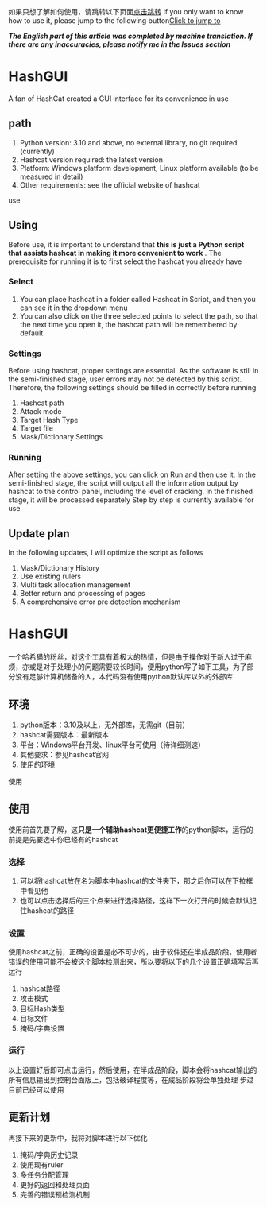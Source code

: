 如果只想了解如何使用，请跳转以下页面[点击跳转](#使用链接)
If you only want to know how to use it, please jump to the following button[Click to jump to](#howtouse)

***The English part of this article was completed by machine translation. If there are any inaccuracies, please notify me in the Issues section***

# HashGUI
 A fan of HashCat created a GUI interface for its convenience in use

 ## path
 1. Python version: 3.10 and above, no external library, no git required (currently)
 2. Hashcat version required: the latest version
 3. Platform: Windows platform development, Linux platform available (to be measured in detail)
 4. Other requirements: see the official website of hashcat

<span id="howtouse"> use</span> 
## Using
Before use, it is important to understand that **this is just a Python script that assists hashcat in making it more convenient to work** . The prerequisite for running it is to first select the hashcat you already have
### Select
1. You can place hashcat in a folder called Hashcat in Script, and then you can see it in the dropdown menu
2. You can also click on the three selected points to select the path, so that the next time you open it, the hashcat path will be remembered by default
### Settings
Before using hashcat, proper settings are essential. As the software is still in the semi-finished stage, user errors may not be detected by this script. Therefore, the following settings should be filled in correctly before running
1. Hashcat path
2. Attack mode
3. Target Hash Type
4. Target file
5. Mask/Dictionary Settings
### Running
After setting the above settings, you can click on Run and then use it. In the semi-finished stage, the script will output all the information output by hashcat to the control panel, including the level of cracking. In the finished stage, it will be processed separately
Step by step is currently available for use
## Update plan
In the following updates, I will optimize the script as follows
1. Mask/Dictionary History
2. Use existing rulers
3. Multi task allocation management
4. Better return and processing of pages
5. A comprehensive error pre detection mechanism


# HashGUI
一个哈希猫的粉丝，对这个工具有着极大的热情，但是由于操作对于新人过于麻烦，亦或是对于处理小的问题需要较长时间，便用python写了如下工具，为了部分没有足够计算机储备的人，本代码没有使用python默认库以外的外部库


## 环境
1. python版本：3.10及以上，无外部库，无需git（目前）
2. hashcat需要版本：最新版本
3. 平台：Windows平台开发、linux平台可使用（待详细测速）
4. 其他要求：参见hashcat官网
4. 使用的环境

<span id="使用链接">使用</span>
## 使用
使用前首先要了解，这**只是一个辅助hashcat更便捷工作**的python脚本，运行的前提是先要选中你已经有的hashcat
### 选择
1. 可以将hashcat放在名为脚本中hashcat的文件夹下，那之后你可以在下拉框中看见他
2. 也可以点击选择后的三个点来进行选择路径，这样下一次打开的时候会默认记住hashcat的路径
   
### 设置
使用hashcat之前，正确的设置是必不可少的，由于软件还在半成品阶段，使用者错误的使用可能不会被这个脚本检测出来，所以要将以下的几个设置正确填写后再运行
1. hashcat路径
2. 攻击模式
3. 目标Hash类型
4. 目标文件
5. 掩码/字典设置


### 运行
以上设置好后即可点击运行，然后使用，在半成品阶段，脚本会将hashcat输出的所有信息输出到控制台面版上，包括破译程度等，在成品阶段将会单独处理
步过目前已经可以使用

## 更新计划
再接下来的更新中，我将对脚本进行以下优化
1. 掩码/字典历史记录
2. 使用现有ruler
3. 多任务分配管理
4. 更好的返回和处理页面
5. 完善的错误预检测机制
